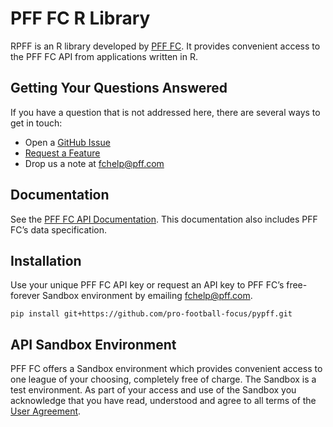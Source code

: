 # PFF FC R Library
RPFF is an R library developed by [PFF FC](https://fc.pff.com/). It provides convenient access to the PFF FC API from applications written in R.

## Getting Your Questions Answered
If you have a question that is not addressed here, there are several ways to get in touch:
- Open a [GitHub Issue](https://github.com/pro-football-focus/rpff/issues)
- [Request a Feature](https://github.com/pro-football-focus/rpff/issues)
- Drop us a note at fchelp@pff.com 

## Documentation
See the [PFF FC API Documentation](https://fc.pff.com/docs). This documentation also includes PFF FC’s data specification. 

## Installation
Use your unique PFF FC API key or request an API key to PFF FC’s free-forever Sandbox environment by emailing fchelp@pff.com.
```
pip install git+https://github.com/pro-football-focus/pypff.git
```

## API Sandbox Environment
PFF FC offers a Sandbox environment which provides convenient access to one league of your choosing, completely free of charge. The Sandbox is a test environment. As part of your access and use of the Sandbox you acknowledge that you have read, understood and agree to all terms of the [User Agreement](https://github.com/pro-football-focus/pypff/blob/main/docs/PFF%20API%20SANDBOX%20ENVIRONMENT%20USER%20AGREEMENT.pdf).
